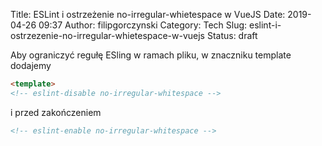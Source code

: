 Title: ESLint i ostrzeżenie no-irregular-whietespace w VueJS
Date: 2019-04-26 09:37
Author: filipgorczynski
Category: Tech
Slug: eslint-i-ostrzezenie-no-irregular-whietespace-w-vuejs
Status: draft

Aby ograniczyć regułę ESling w ramach pliku, w znaczniku template dodajemy

```html
<template>
<!-- eslint-disable no-irregular-whitespace -->
```
i przed zakończeniem

```html
<!-- eslint-enable no-irregular-whitespace -->
```
